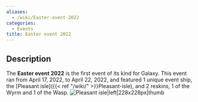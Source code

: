 ```yaml
---
aliases:
  - /wiki/Easter-event-2022
categories:
  - Events
title: Easter event 2022
---
```


## Description

The **Easter event 2022** is the first event of its kind for Galaxy. This event ran from April 17, 2022, to April 22, 2022, and featured 1 unique event ship, the [Pleasant isle]({{< ref "/wiki/" >}}Pleasant-isle), and 2 reskins, 1 of the Wyrm and 1 of the Wasp. ![**[Pleasant
isle](Pleasant_isle "wikilink")**|left|228x228px|thumb](Pleasant_Isle.png "Pleasant isle|left|228x228px|thumb")
